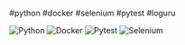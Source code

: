#python #docker #selenium #pytest #loguru

![Python](https://img.shields.io/badge/-Python-3776AB?&logo=Python&logoColor=FFFFFF) ![Docker](https://img.shields.io/badge/-Docker-2496ED?&logo=Docker&logoColor=FFFFFF) ![Pytest](https://img.shields.io/badge/-Pytest-0A9EDC?&logo=Pytest&logoColor=FFFFFF) ![Selenium](https://img.shields.io/badge/-Selenium-43B02A?&logo=Selenium&logoColor=FFFFFF)

